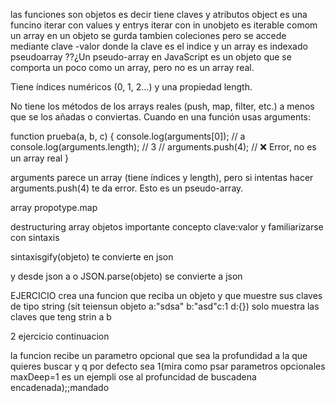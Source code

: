 las funciones son objetos es decir tiene claves y atributos
object es una funcino
iterar con values y entrys 
iterar con in
unobjeto es iterable comom un array
en un objeto se gurda tambien coleciones pero se accede mediante clave -valor donde la clave es el indice
y un array es indexado
pseudoarray ??¿Un pseudo-array en JavaScript es un objeto que se comporta un poco como un array, pero no es un array real.

Tiene índices numéricos (0, 1, 2…) y una propiedad length.

No tiene los métodos de los arrays reales (push, map, filter, etc.) a menos que se los añadas o conviertas.
Cuando en una función usas arguments:

function prueba(a, b, c) {
  console.log(arguments[0]); // a
  console.log(arguments.length); // 3
  // arguments.push(4); // ❌ Error, no es un array real
}


arguments parece un array (tiene índices y length), pero si intentas hacer arguments.push(4) te da error.
Esto es un pseudo-array.

array propotype.map

destructuring array objetos
importante concepto clave:valor y familiarizarse con sintaxis


sintaxisgify(objeto) te convierte en json

y desde json a o
JSON.parse(objeto) se convierte a json

EJERCICIO
crea una funcion que reciba un objeto y que muestre sus claves de tipo string
(sit teiensun objeto a:"sdsa" b:"asd"c:1 d:{})
solo muestra las claves que teng strin a b

2 ejercicio continuacion

la funcion recibe un parametro opcional que sea la profundidad a la que quieres buscar y q por defecto sea 1(mira como psar parametros opcionales maxDeep=1 es un ejempli ose al profuncidad de buscadena encadenada);;mandado